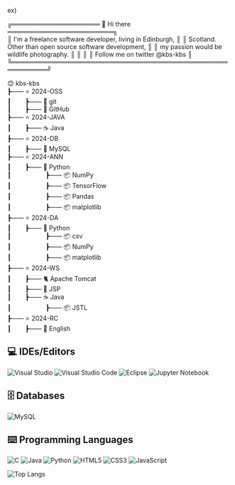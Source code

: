 
ex)

╔════════════════════ 👋 Hi there ════════════════════════╗     
║ I'm a freelance software developer, living in Edinburgh, ║
║ Scotland. Other than open source software development,   ║ 
║ my passion would be wildlife photography.                ║ 
║                                                          ║
║ Follow me on twitter @kbs-kbs                            ║
╚══════════════════════════════════════════════════════════╝         

😊 kbs-kbs      
┣&mdash;&mdash; ⭐ 2024-OSS   
┃&emsp;&emsp; ┣&mdash;&mdash; 🔱 git   
┃&emsp;&emsp; ┣&mdash;&mdash; 🐙 GitHub   
┣&mdash;&mdash; ⭐ 2024-JAVA   
┃&emsp;&emsp; ┣&mdash;&mdash; ☕ Java    
┣&mdash;&mdash; ⭐ 2024-DB   
┃&emsp;&emsp; ┣&mdash;&mdash; 🐬 MySQL   
┣&mdash;&mdash; ⭐ 2024-ANN   
┃&emsp;&emsp; ┣&mdash;&mdash; 🐍 Python        
┃&emsp;&emsp; &emsp;&emsp;&emsp; ┣&mdash;&mdash; 📦 NumPy     
┃&emsp;&emsp; &emsp;&emsp;&emsp; ┣&mdash;&mdash; 📦 TensorFlow     
┃&emsp;&emsp; &emsp;&emsp;&emsp; ┣&mdash;&mdash; 📦 Pandas   
┃&emsp;&emsp; &emsp;&emsp;&emsp; ┣&mdash;&mdash; 📦 matplotlib   
┣&mdash;&mdash; ⭐ 2024-DA   
┃&emsp;&emsp; ┣&mdash;&mdash; 🐍 Python  
┃&emsp;&emsp; &emsp;&emsp;&emsp; ┣&mdash;&mdash; 📦 csv           
┃&emsp;&emsp; &emsp;&emsp;&emsp; ┣&mdash;&mdash; 📦 NumPy           
┃&emsp;&emsp; &emsp;&emsp;&emsp; ┣&mdash;&mdash; 📦 matplotlib      
┣&mdash;&mdash; ⭐ 2024-WS   
┃&emsp;&emsp; ┣&mdash;&mdash; 🐈 Apache Tomcat   
┃&emsp;&emsp; ┣&mdash;&mdash; 🔄 JSP   
┃&emsp;&emsp; ┣&mdash;&mdash; ☕ Java    
┃&emsp;&emsp; &emsp;&emsp;&emsp; ┣&mdash;&mdash; 📦 JSTL   
┣&mdash;&mdash; ⭐ 2024-RC   
┃&emsp;&emsp; ┣&mdash;&mdash; 🍔 English     

## 💻 IDEs/Editors

![Visual Studio](https://img.shields.io/badge/Visual%20Studio-5C2D91.svg?style=for-the-badge&logo=visual-studio&logoColor=white)
![Visual Studio Code](https://img.shields.io/badge/Visual%20Studio%20Code-0078d7.svg?style=for-the-badge&logo=visual-studio-code&logoColor=white)
![Eclipse](https://img.shields.io/badge/Eclipse-FE7A16.svg?style=for-the-badge&logo=Eclipse&logoColor=white)
![Jupyter Notebook](https://img.shields.io/badge/jupyter-%23FA0F00.svg?style=for-the-badge&logo=jupyter&logoColor=white)

## 🗄️ Databases

![MySQL](https://img.shields.io/badge/mysql-4479A1.svg?style=for-the-badge&logo=mysql&logoColor=white)

## ⌨️ Programming Languages

![C](https://img.shields.io/badge/c-%2300599C.svg?style=for-the-badge&logo=c&logoColor=white)
![Java](https://img.shields.io/badge/java-%23ED8B00.svg?style=for-the-badge&logo=openjdk&logoColor=white)
![Python](https://img.shields.io/badge/python-3670A0?style=for-the-badge&logo=python&logoColor=ffdd54)
![HTML5](https://img.shields.io/badge/html5-%23E34F26.svg?style=for-the-badge&logo=html5&logoColor=white)
![CSS3](https://img.shields.io/badge/css3-%231572B6.svg?style=for-the-badge&logo=css3&logoColor=white)
![JavaScript](https://img.shields.io/badge/javascript-%23323330.svg?style=for-the-badge&logo=javascript&logoColor=%23F7DF1E)



![Top Langs](https://github-readme-stats.vercel.app/api/top-langs/?username=kbs-kbs&layout=compact)
